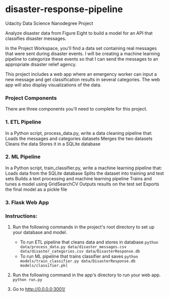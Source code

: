 # disaster-response-pipeline
Udacity Data Science Nanodegree Project

Analyze disaster data from Figure Eight to build a model for an API that classifies disaster messages.

In the Project Workspace, you'll find a data set containing real messages that were sent during disaster events. I will be creating a machine learning pipeline to categorize these events so that I can send the messages to an appropriate disaster relief agency.

This project includes a web app where an emergency worker can input a new message and get classification results in several categories. The web app will also display visualizations of the data.

### Project Components
There are three components you'll need to complete for this project.

### 1. ETL Pipeline

In a Python script, process_data.py, write a data cleaning pipeline that:
Loads the messages and categories datasets
Merges the two datasets
Cleans the data
Stores it in a SQLite database

### 2. ML Pipeline

In a Python script, train_classifier.py, write a machine learning pipeline that:
Loads data from the SQLite database
Splits the dataset into training and test sets
Builds a text processing and machine learning pipeline
Trains and tunes a model using GridSearchCV
Outputs results on the test set
Exports the final model as a pickle file

### 3. Flask Web App


### Instructions:
1. Run the following commands in the project's root directory to set up your database and model.

    - To run ETL pipeline that cleans data and stores in database
        `python data/process_data.py data/disaster_messages.csv data/disaster_categories.csv data/DisasterResponse.db`
    - To run ML pipeline that trains classifier and saves
        `python models/train_classifier.py data/DisasterResponse.db models/classifier.pkl`

2. Run the following command in the app's directory to run your web app.
    `python run.py`

3. Go to http://0.0.0.0:3001/
